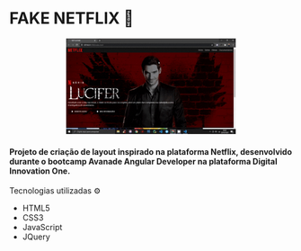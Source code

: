 # FAKE NETFLIX :movie_camera:

<p align="center">
<img src="https://github.com/madsonandrey/fake-netflix/blob/main/img/Layout%20Netflix.gif" width="60%" height="60%" />

#### Projeto de criação de layout inspirado na plataforma Netflix, desenvolvido durante o bootcamp Avanade Angular Developer na plataforma Digital Innovation One.

Tecnologias utilizadas​ :gear:

- HTML5
- CSS3
- JavaScript
- JQuery
